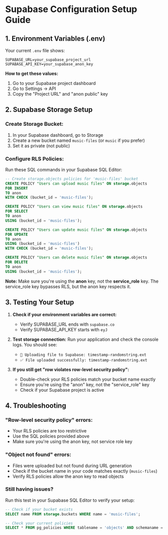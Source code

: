 # Supabase Configuration Setup Guide

## 1. Environment Variables (.env)

Your current `.env` file shows:
```env
SUPABASE_URL=your_supabase_project_url
SUPABASE_API_KEY=your_supabase_anon_key
```

**How to get these values:**
1. Go to your Supabase project dashboard
2. Go to Settings → API
3. Copy the "Project URL" and "anon public" key

## 2. Supabase Storage Setup

### Create Storage Bucket:
1. In your Supabase dashboard, go to Storage
2. Create a new bucket named `music-files` (or `music` if you prefer)
3. Set it as private (not public)

### Configure RLS Policies:
Run these SQL commands in your Supabase SQL Editor:

```sql
-- Create storage.objects policies for 'music-files' bucket
CREATE POLICY "Users can upload music files" ON storage.objects
FOR INSERT
TO anon
WITH CHECK (bucket_id = 'music-files');

CREATE POLICY "Users can view music files" ON storage.objects
FOR SELECT
TO anon
USING (bucket_id = 'music-files');

CREATE POLICY "Users can update music files" ON storage.objects
FOR UPDATE
TO anon
USING (bucket_id = 'music-files')
WITH CHECK (bucket_id = 'music-files');

CREATE POLICY "Users can delete music files" ON storage.objects
FOR DELETE
TO anon
USING (bucket_id = 'music-files');
```

**Note:** Make sure you're using the **anon** key, not the **service_role** key. The service_role key bypasses RLS, but the anon key respects it.

## 3. Testing Your Setup

1. **Check if your environment variables are correct:**
   - Verify SUPABASE_URL ends with `supabase.co`
   - Verify SUPABASE_API_KEY starts with `eyJ`

2. **Test storage connection:**
   Run your application and check the console logs. You should see:
   - `🔄 Uploading file to Supabase: timestamp-randomstring.ext`
   - `✅ File uploaded successfully: timestamp-randomstring.ext`

3. **If you still get "row violates row-level security policy":**
   - Double-check your RLS policies match your bucket name exactly
   - Ensure you're using the "anon" key, not the "service_role" key
   - Check if your Supabase project is active

## 4. Troubleshooting

### "Row-level security policy" errors:
- Your RLS policies are too restrictive
- Use the SQL policies provided above
- Make sure you're using the anon key, not service role key

### "Object not found" errors:
- Files were uploaded but not found during URL generation
- Check if the bucket name in your code matches exactly (`music-files`)
- Verify RLS policies allow the anon key to read objects

### Still having issues?
Run this test in your Supabase SQL Editor to verify your setup:
```sql
-- Check if your bucket exists
SELECT name FROM storage.buckets WHERE name = 'music-files';

-- Check your current policies
SELECT * FROM pg_policies WHERE tablename = 'objects' AND schemaname = 'storage';
```
